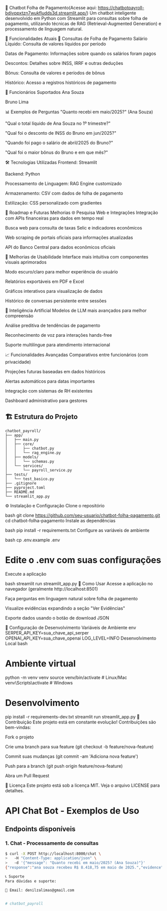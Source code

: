 🤖 Chatbot Folha de Pagamento(Acesse aqui: https://chatbotpayroll-bdjvppxtzn7wukfludds3d.streamlit.app/)
Um chatbot inteligente desenvolvido em Python com Streamlit para consultas sobre folha de pagamento, utilizando técnicas de RAG (Retrieval-Augmented Generation) e processamento de linguagem natural.

🚀 Funcionalidades Atuais
💼 Consultas de Folha de Pagamento
Salário Líquido: Consulta de valores líquidos por período

Datas de Pagamento: Informações sobre quando os salários foram pagos

Descontos: Detalhes sobre INSS, IRRF e outras deduções

Bônus: Consulta de valores e períodos de bônus

Histórico: Acesso a registros históricos de pagamento

👥 Funcionários Suportados
Ana Souza

Bruno Lima

📊 Exemplos de Perguntas
"Quanto recebi em maio/2025?" (Ana Souza)

"Qual o total líquido de Ana Souza no 1º trimestre?"

"Qual foi o desconto de INSS do Bruno em jun/2025?"

"Quando foi pago o salário de abril/2025 do Bruno?"

"Qual foi o maior bônus do Bruno e em que mês?"

🛠️ Tecnologias Utilizadas
Frontend: Streamlit

Backend: Python

Processamento de Linguagem: RAG Engine customizado

Armazenamento: CSV com dados de folha de pagamento

Estilização: CSS personalizado com gradientes

🔮 Roadmap e Futuras Melhorias
🌐 Pesquisa Web e Integrações
Integração com APIs financeiras para dados em tempo real

Busca web para consulta de taxas Selic e indicadores econômicos

Web scraping de portais oficiais para informações atualizadas

API do Banco Central para dados econômicos oficiais

🎨 Melhorias de Usabilidade
Interface mais intuitiva com componentes visuais aprimorados

Modo escuro/claro para melhor experiência do usuário

Relatórios exportáveis em PDF e Excel

Gráficos interativos para visualização de dados

Histórico de conversas persistente entre sessões

🤖 Inteligência Artificial
Modelos de LLM mais avançados para melhor compreensão

Análise preditiva de tendências de pagamento

Reconhecimento de voz para interações hands-free

Suporte multilíngue para atendimento internacional

📈 Funcionalidades Avançadas
Comparativos entre funcionários (com privacidade)

Projeções futuras baseadas em dados históricos

Alertas automáticos para datas importantes

Integração com sistemas de RH existentes

Dashboard administrativo para gestores

## 🏗️ Estrutura do Projeto

```text
chatbot_payroll/
├── app/
│   ├── main.py
│   ├── core/
│   │   ├── chatbot.py
│   │   └── rag_engine.py
│   ├── models/
│   │   └── schemas.py
│   └── services/
│       └── payroll_service.py
├── tests/
│   └── test_basico.py
├── .gitignore
├── pyproject.toml
├── README.md
└── streamlit_app.py
```
⚙️ Instalação e Configuração
Clone o repositório

bash
git clone https://github.com/seu-usuario/chatbot-folha-pagamento.git
cd chatbot-folha-pagamento
Instale as dependências

bash
pip install -r requirements.txt
Configure as variáveis de ambiente

bash
cp .env.example .env
# Edite o .env com suas configurações
Execute a aplicação

bash
streamlit run streamlit_app.py
🎯 Como Usar
Acesse a aplicação no navegador (geralmente http://localhost:8501)

Faça perguntas em linguagem natural sobre folha de pagamento

Visualize evidências expandindo a seção "Ver Evidências"

Exporte dados usando o botão de download JSON

🔧 Configuração de Desenvolvimento
Variáveis de Ambiente
env
SERPER_API_KEY=sua_chave_api_serper
OPENAI_API_KEY=sua_chave_openai
LOG_LEVEL=INFO
Desenvolvimento Local
bash
# Ambiente virtual
python -m venv venv
source venv/bin/activate  # Linux/Mac
venv\Scripts\activate     # Windows

# Desenvolvimento
pip install -r requirements-dev.txt
streamlit run streamlit_app.py
🤝 Contribuição
Este projeto está em constante evolução! Contribuições são bem-vindas:

Fork o projeto

Crie uma branch para sua feature (git checkout -b feature/nova-feature)

Commit suas mudanças (git commit -am 'Adiciona nova feature')

Push para a branch (git push origin feature/nova-feature)

Abra um Pull Request

📝 Licença
Este projeto está sob a licença MIT. Veja o arquivo LICENSE para detalhes.

# API Chat Bot - Exemplos de Uso

## Endpoints disponíveis

### 1. Chat - Processamento de consultas
```bash
$ curl -X POST http://localhost:8000/chat \
>   -H "Content-Type: application/json" \
>   -d '{"message": "Quanto recebi em maio/2025? (Ana Souza)"}'
{"response":"ana souza recebeu R$ 8.418,75 em maio de 2025.","evidence":[{"employee_id":"E001","name":"Ana Souza","competency":"2025-05","net_pay":8418.75,"payment_date":"2025-05-28","base_salary":8000.0,"bonus":1200.0,"deductions_inss":880.0,"deductions_irrf":551.25}],"sources":["payroll.csv"],"conversation_id":"default"}(venv) 

📞 Suporte
Para dúvidas e suporte:

📧 Email: denilzalimas@gmail.com


# chatbot_payroll
